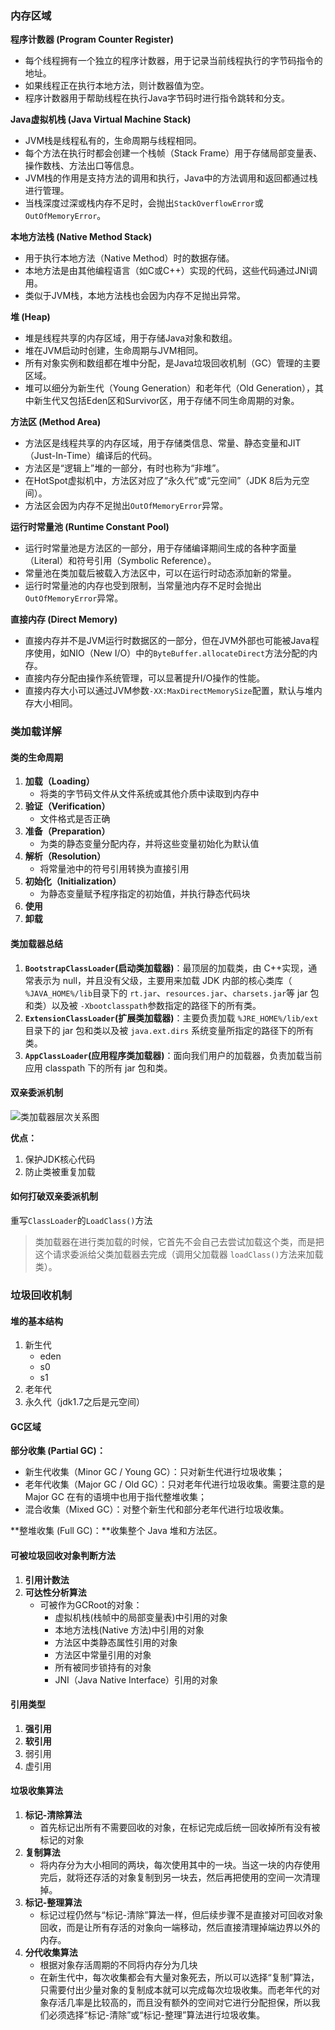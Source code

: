 ### 内存区域

**程序计数器 (Program Counter Register)**

- 每个线程拥有一个独立的程序计数器，用于记录当前线程执行的字节码指令的地址。
- 如果线程正在执行本地方法，则计数器值为空。
- 程序计数器用于帮助线程在执行Java字节码时进行指令跳转和分支。

**Java虚拟机栈 (Java Virtual Machine Stack)**

- JVM栈是线程私有的，生命周期与线程相同。
- 每个方法在执行时都会创建一个栈帧（Stack Frame）用于存储局部变量表、操作数栈、方法出口等信息。
- JVM栈的作用是支持方法的调用和执行，Java中的方法调用和返回都通过栈进行管理。
- 当栈深度过深或栈内存不足时，会抛出`StackOverflowError`或`OutOfMemoryError`。

**本地方法栈 (Native Method Stack)**

- 用于执行本地方法（Native Method）时的数据存储。
- 本地方法是由其他编程语言（如C或C++）实现的代码，这些代码通过JNI调用。
- 类似于JVM栈，本地方法栈也会因为内存不足抛出异常。

**堆 (Heap)**

- 堆是线程共享的内存区域，用于存储Java对象和数组。
- 堆在JVM启动时创建，生命周期与JVM相同。
- 所有对象实例和数组都在堆中分配，是Java垃圾回收机制（GC）管理的主要区域。
- 堆可以细分为新生代（Young Generation）和老年代（Old Generation），其中新生代又包括Eden区和Survivor区，用于存储不同生命周期的对象。

**方法区 (Method Area)**

- 方法区是线程共享的内存区域，用于存储类信息、常量、静态变量和JIT（Just-In-Time）编译后的代码。
- 方法区是“逻辑上”堆的一部分，有时也称为“非堆”。
- 在HotSpot虚拟机中，方法区对应了“永久代”或“元空间”（JDK 8后为元空间）。
- 方法区会因为内存不足抛出`OutOfMemoryError`异常。

**运行时常量池 (Runtime Constant Pool)**

- 运行时常量池是方法区的一部分，用于存储编译期间生成的各种字面量（Literal）和符号引用（Symbolic Reference）。
- 常量池在类加载后被载入方法区中，可以在运行时动态添加新的常量。
- 运行时常量池的内存也受到限制，当常量池内存不足时会抛出`OutOfMemoryError`异常。

**直接内存 (Direct Memory)**

- 直接内存并不是JVM运行时数据区的一部分，但在JVM外部也可能被Java程序使用，如NIO（New I/O）中的`ByteBuffer.allocateDirect`方法分配的内存。
- 直接内存分配由操作系统管理，可以显著提升I/O操作的性能。
- 直接内存大小可以通过JVM参数`-XX:MaxDirectMemorySize`配置，默认与堆内存大小相同。

### 类加载详解

#### 类的生命周期

1. **加载（Loading）**
   - 将类的字节码文件从文件系统或其他介质中读取到内存中
2. **验证（Verification）**
   - 文件格式是否正确
3. **准备（Preparation）**
   - 为类的静态变量分配内存，并将这些变量初始化为默认值
4. **解析（Resolution）**
   - 将常量池中的符号引用转换为直接引用
5. **初始化（Initialization）**
   - 为静态变量赋予程序指定的初始值，并执行静态代码块
6. **使用**
7. **卸载**

#### 类加载器总结

1. **`BootstrapClassLoader`(启动类加载器)**：最顶层的加载类，由 C++实现，通常表示为 null，并且没有父级，主要用来加载 JDK 内部的核心类库（ `%JAVA_HOME%/lib`目录下的 `rt.jar`、`resources.jar`、`charsets.jar`等 jar 包和类）以及被 `-Xbootclasspath`参数指定的路径下的所有类。
2. **`ExtensionClassLoader`(扩展类加载器)**：主要负责加载 `%JRE_HOME%/lib/ext` 目录下的 jar 包和类以及被 `java.ext.dirs` 系统变量所指定的路径下的所有类。
3. **`AppClassLoader`(应用程序类加载器)**：面向我们用户的加载器，负责加载当前应用 classpath 下的所有 jar 包和类。

#### 双亲委派机制

![类加载器层次关系图](https://oss.javaguide.cn/github/javaguide/java/jvm/class-loader-parents-delegation-model.png)

**优点：**

1. 保护JDK核心代码
2. 防止类被重复加载

#### 如何打破双亲委派机制

重写`ClassLoader`的`LoadClass()`方法

> 类加载器在进行类加载的时候，它首先不会自己去尝试加载这个类，而是把这个请求委派给父类加载器去完成（调用父加载器 `loadClass()`方法来加载类）。

### 垃圾回收机制

#### 堆的基本结构

1. 新生代
   - eden
   - s0
   - s1
2. 老年代
3. 永久代（jdk1.7之后是元空间）

#### GC区域

**部分收集 (Partial GC)：**

- 新生代收集（Minor GC / Young GC）：只对新生代进行垃圾收集；
- 老年代收集（Major GC / Old GC）：只对老年代进行垃圾收集。需要注意的是 Major GC 在有的语境中也用于指代整堆收集；
- 混合收集（Mixed GC）：对整个新生代和部分老年代进行垃圾收集。

**整堆收集 (Full GC)：**收集整个 Java 堆和方法区。

#### 可被垃圾回收对象判断方法

1. **引用计数法**
2. **可达性分析算法**
   - 可被作为GCRoot的对象：
     - 虚拟机栈(栈帧中的局部变量表)中引用的对象
     - 本地方法栈(Native 方法)中引用的对象
     - 方法区中类静态属性引用的对象
     - 方法区中常量引用的对象
     - 所有被同步锁持有的对象
     - JNI（Java Native Interface）引用的对象

#### 引用类型

1. **强引用**
2. **软引用**
3. 弱引用
4. 虚引用

#### 垃圾收集算法

1. **标记-清除算法**
   - 首先标记出所有不需要回收的对象，在标记完成后统一回收掉所有没有被标记的对象
2. **复制算法**
   - 将内存分为大小相同的两块，每次使用其中的一块。当这一块的内存使用完后，就将还存活的对象复制到另一块去，然后再把使用的空间一次清理掉。
3. **标记-整理算法**
   - 标记过程仍然与“标记-清除”算法一样，但后续步骤不是直接对可回收对象回收，而是让所有存活的对象向一端移动，然后直接清理掉端边界以外的内存。
4. **分代收集算法**
   - 根据对象存活周期的不同将内存分为几块
   - 在新生代中，每次收集都会有大量对象死去，所以可以选择“复制”算法，只需要付出少量对象的复制成本就可以完成每次垃圾收集。而老年代的对象存活几率是比较高的，而且没有额外的空间对它进行分配担保，所以我们必须选择“标记-清除”或“标记-整理”算法进行垃圾收集。